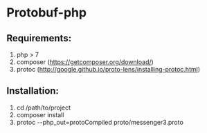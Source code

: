 # Protobuf-php


## Requirements:
1. php > 7
2. composer (https://getcomposer.org/download/)
3. protoc (http://google.github.io/proto-lens/installing-protoc.html)


## Installation:
1. cd /path/to/project
2. composer install
3. protoc --php_out=protoCompiled proto/messenger3.proto
